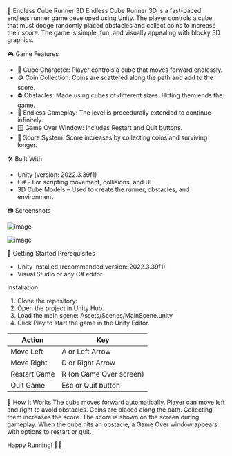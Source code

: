 🧊 Endless Cube Runner 3D
Endless Cube Runner 3D is a fast-paced endless runner game developed using Unity. The player controls a cube that must dodge randomly placed obstacles and collect coins to increase their score. The game is simple, fun, and visually appealing with blocky 3D graphics.

🎮 Game Features
- 🧊 Cube Character: Player controls a cube that moves forward endlessly.
- 🪙 Coin Collection: Coins are scattered along the path and add to the score.
- ⛔ Obstacles: Made using cubes of different sizes. Hitting them ends the game.
- 🔁 Endless Gameplay: The level is procedurally extended to continue infinitely.
- 🪟 Game Over Window: Includes Restart and Quit buttons.
- 🧠 Score System: Score increases by collecting coins and surviving longer.

🛠️ Built With
- Unity (version: 2022.3.39f1)
- C# – For scripting movement, collisions, and UI
- 3D Cube Models – Used to create the runner, obstacles, and environment

📷 Screenshots

![image](https://github.com/user-attachments/assets/64e3d6c4-0ad7-4957-ae07-fa084496f85b)

![image](https://github.com/user-attachments/assets/761dd328-9b61-40e6-a229-939cdde4d8ad)


🚀 Getting Started
Prerequisites
- Unity installed (recommended version: 2022.3.39f1)
- Visual Studio or any C# editor

Installation
1. Clone the repository:
2. Open the project in Unity Hub.
3. Load the main scene: Assets/Scenes/MainScene.unity
4. Click Play to start the game in the Unity Editor.

| Action       | Key                     |
| ------------ | ----------------------- |
| Move Left    | A or Left Arrow         |
| Move Right   | D or Right Arrow        |
| Restart Game | R (on Game Over screen) |
| Quit Game    | Esc or Quit button      |

🧠 How It Works
The cube moves forward automatically.
Player can move left and right to avoid obstacles.
Coins are placed along the path. Collecting them increases the score.
The score is shown on the screen during gameplay.
When the cube hits an obstacle, a Game Over window appears with options to restart or quit.

Happy Running! 🧊💨

